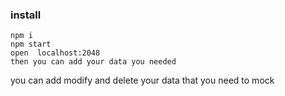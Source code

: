 ### install
```
npm i
npm start
open  localhost:2048 
then you can add your data you needed
```
you can add modify and delete your data that you need to mock